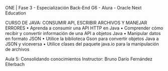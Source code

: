 ONE | Fase 3 - Especialización Back-End G6 - Alura - Oracle Next Education

CURSO DE JAVA: CONSUMIR API, ESCRIBIR ARCHIVOS Y MANEJAR ERRORES • Aprenda a consumir una API HTTP en Java • Comprender cómo recibir y convertir información de una API a objetos Java • Manipular datos en formato JSON • Utilice la biblioteca Gson para convertir objetos Java a JSON y viceversa • Utilice clases del paquete java.io para la manipulación de archivos

Aula 5:
Consolidando conocimientos Instructor: Bruno Darío Fernández Ellerbach
